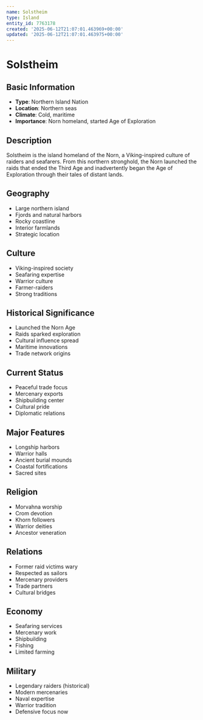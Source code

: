 ```yaml
---
name: Solstheim
type: Island
entity_id: 7763178
created: '2025-06-12T21:07:01.463969+00:00'
updated: '2025-06-12T21:07:01.463975+00:00'
---
```


# Solstheim

## Basic Information
- **Type**: Northern Island Nation
- **Location**: Northern seas
- **Climate**: Cold, maritime
- **Importance**: Norn homeland, started Age of Exploration

## Description
Solstheim is the island homeland of the Norn, a Viking-inspired culture of raiders and seafarers. From this northern stronghold, the Norn launched the raids that ended the Third Age and inadvertently began the Age of Exploration through their tales of distant lands.

## Geography
- Large northern island
- Fjords and natural harbors
- Rocky coastline
- Interior farmlands
- Strategic location

## Culture
- Viking-inspired society
- Seafaring expertise
- Warrior culture
- Farmer-raiders
- Strong traditions

## Historical Significance
- Launched the Norn Age
- Raids sparked exploration
- Cultural influence spread
- Maritime innovations
- Trade network origins

## Current Status
- Peaceful trade focus
- Mercenary exports
- Shipbuilding center
- Cultural pride
- Diplomatic relations

## Major Features
- Longship harbors
- Warrior halls
- Ancient burial mounds
- Coastal fortifications
- Sacred sites

## Religion
- Morvahna worship
- Crom devotion
- Khorn followers
- Warrior deities
- Ancestor veneration

## Relations
- Former raid victims wary
- Respected as sailors
- Mercenary providers
- Trade partners
- Cultural bridges

## Economy
- Seafaring services
- Mercenary work
- Shipbuilding
- Fishing
- Limited farming

## Military
- Legendary raiders (historical)
- Modern mercenaries
- Naval expertise
- Warrior tradition
- Defensive focus now